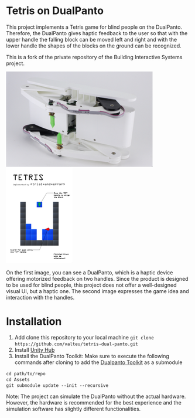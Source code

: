 # Tetris on DualPanto

This project implements a Tetris game for blind people on the DualPanto. 
Therefore, the DualPanto gives haptic feedback to the user so that with the upper handle the falling block can be moved left and right and with the lower handle the shapes of the blocks on the ground can be recognized.

This is a fork of the private repository of the Building Interactive Systems project.

<p float="left">
  <img src="https://github.com/valteu/tetris-dual-panto/blob/master/dual-panto.png" width="400" />
  <img src="https://github.com/valteu/tetris-dual-panto/blob/master/poster.jpg" width="181" /> 
</p>

On the first image, you can see a DualPanto, which is a haptic device offering motorized feedback on two handles. Since the product is designed to be used for blind people, this project does not offer a well-designed visual UI, but a haptic one. The second image expresses the game idea and interaction with the handles. 

# Installation

1. Add clone this repository to your local machine
`git clone https://github.com/valteu/tetris-dual-panto.git`
2. Install [Unity Hub](https://unity3d.com/get-unity/download)
3. Install the DualPanto Toolkit:
Make sure to execute the following commands after cloning to add the [Dualpanto Toolkit](https://github.com/HassoPlattnerInstituteHCI/unity-dualpanto-framework)
as a submodule
```
cd path/to/repo
cd Assets
git submodule update --init --recursive
```
Note: The project can simulate the DualPanto without the actual hardware. However, the hardware is recommended for the best experience and the simulation software has slightly different functionalities.
